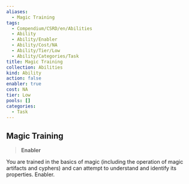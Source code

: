 ```yaml
---
aliases:
  - Magic Training
tags:
  - Compendium/CSRD/en/Abilities
  - Ability
  - Ability/Enabler
  - Ability/Cost/NA
  - Ability/Tier/Low
  - Ability/Categories/Task
title: Magic Training
collection: Abilities
kind: Ability
action: false
enabler: true
cost: NA
tier: Low
pools: []
categories:
  - Task
---
```

## Magic Training  
>**Enabler**
  
You are trained in the basics of magic (including the operation of magic artifacts and cyphers) and can attempt to understand and identify its properties. Enabler.